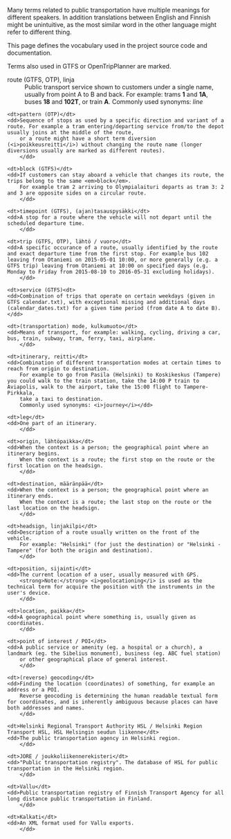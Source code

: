Many terms related to public transportation have multiple meanings for different speakers.
In addition translations between English and Finnish might be unintuitive,
as the most similar word in the other language might refer to different thing.

This page defines the vocabulary used in the project source code and documentation.

Terms also used in GTFS or OpenTripPlanner are marked.


<dl>
    <dt>route (GTFS, OTP), linja</dt>
    <dd>Public transport service shown to customers under a single name, usually from point A to B and back. For example: trams <strong>1</strong> and <strong>1A</strong>, buses <strong>18</strong> and <strong>102T</strong>, or train <strong>A</strong>.
        Commonly used synonyms: <i>line</i></dd>

    <dt>pattern (OTP)</dt>
    <dd>Sequence of stops as used by a specific direction and variant of a route. For example a tram entering/departing service from/to the depot usually joins at the middle of the route,
        or a route might have a short term diversion (<i>poikkeusreitti</i>) without changing the route name (longer diversions usually are marked as different routes).
        </dd>

    <dt>block (GTFS)</dt>
    <dd>If customers can stay aboard a vehicle that changes its route, the trips belong to the same <em>block</em>.
        For example tram 2 arriving to Olympialaituri departs as tram 3: 2 and 3 are opposite sides on a circular route.
        </dd>

    <dt>timepoint (GTFS), (ajan)tasauspysäkki</dt>
    <dd>A stop for a route where the vehicle will not depart until the scheduled departure time.
        </dd>

    <dt>trip (GTFS, OTP), lähtö / vuoro</dt>
    <dd>A specific occurance of a route, usually identified by the route and exact departure time from the first stop. For example bus 102 leaving from Otaniemi on 2015-05-01 10:00, or more generally (e.g. a GTFS trip) leaving from Otaniemi at 10:00 on specified days (e.g. Monday to Friday from 2015-08-10 to 2016-05-31 excluding holidays).
        </dd>

    <dt>service (GTFS)<dt>
    <dd>Combination of trips that operate on certain weekdays (given in GTFS calendar.txt), with exceptional missing and additional days (calendar_dates.txt) for a given time period (from date A to date B).</dd>

    <dt>(transportation) mode, kulkumuoto</dt>
    <dd>Means of transport, for example: walking, cycling, driving a car, bus, train, subway, tram, ferry, taxi, airplane.
        </dd>

    <dt>itinerary, reitti</dt>
    <dd>Combination of different transportation modes at certain times to reach from origin to destination.
        For example to go from Pasila (Helsinki) to Koskikeskus (Tampere) you could walk to the train station, take the 14:00 P train to Aviapolis, walk to the airport, take the 15:00 flight to Tampere-Pirkkala,
        take a taxi to destination.
        Commonly used synonyms: <i>journey</i></dd>

    <dt>leg</dt>
    <dd>One part of an itinerary.
        </dd>

    <dt>origin, lähtöpaikka</dt>
    <dd>When the context is a person; the geographical point where an itinerary begins.
        When the context is a route; the first stop on the route or the first location on the headsign.
        </dd>

    <dt>destination, määränpää</dt>
    <dd>When the context is a person; the geographical point where an itinerary ends.
        When the context is a route; the last stop on the route or the last location on the headsign.
        </dd>

    <dt>headsign, linjakilpi</dt>
    <dd>Description of a route usually written on the front of the vehicle.
        For example: "Helsinki" (for just the destination) or "Helsinki - Tampere" (for both the origin and destination).
        </dd>

    <dt>position, sijainti</dt>
    <dd>The current location of a user, usually measured with GPS.
        <strong>Note:</strong> <i>geolocationing</i> is used as the technical term for acquire the position with the instruments in the user's device.
        </dd>

    <dt>location, paikka</dt>
    <dd>A geographical point where something is, usually given as coordinates.
        </dd>

    <dt>point of interest / POI</dt>
    <dd>A public service or amenity (eg. a hospital or a church), a landmark (eg. the Sibelius monument), business (eg. ABC fuel station)
        or other geographical place of general interest.
        </dd>

    <dt>(reverse) geocoding</dt>
    <dd>Finding the location (coordinates) of something, for example an address or a POI.
        Reverse geocoding is determining the human readable textual form for coordinates, and is inherently ambiguous because places can have both addresses and names.
        </dd>

    <dt>Helsinki Regional Transport Authority HSL / Helsinki Region Transport HSL, HSL Helsingin seudun liikenne</dt>
    <dd>The public transportation agency in Helsinki region.
        </dd>

    <dt>JORE / joukkoliikennerekisteri</dt>
    <dd>"Public transportation registry". The database of HSL for public transportation in the Helsinki region.
        </dd>

    <dt>Vallu</dt>
    <dd>Public transportation registry of Finnish Transport Agency for all long distance public transportation in Finland.
        </dd>

    <dt>Kalkati</dt>
    <dd>An XML format used for Vallu exports.
        </dd>

</dl>

